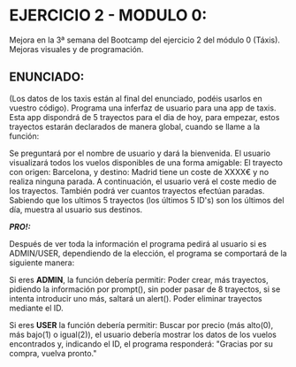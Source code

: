 # EJERCICIO 2 - MODULO 0:

Mejora en la 3ª semana del Bootcamp del ejercicio 2 del módulo 0 (Táxis).
Mejoras visuales y de programación.


## ENUNCIADO:

(Los datos de los taxis están al final del enunciado, podéis usarlos en vuestro código).
Programa una inferfaz de usuario para una app de taxis. Esta app dispondrá de 5 trayectos para el dia de hoy, para empezar, estos trayectos estarán declarados de manera global, cuando se llame a la función:

Se preguntará por el nombre de usuario y dará la bienvenida.
El usuario visualizará todos los vuelos disponibles de una forma amigable:
El trayecto con origen: Barcelona, y destino: Madrid tiene un coste de XXXX€ y no realiza ninguna parada.
A continuación, el usuario verá el coste medio de los trayectos.
También podrá ver cuantos trayectos efectúan paradas.
Sabiendo que los ultimos 5 trayectos (los últimos 5 ID's) son los últimos del día, muestra al usuario sus destinos.

**_PRO!:_**

Después de ver toda la información el programa pedirá al usuario si es ADMIN/USER, dependiendo de la elección, el programa se comportará de la siguiente manera:

Si eres **ADMIN**, la función debería permitir: Poder crear, más trayectos, pidiendo la información por prompt(), sin poder pasar de 8 trayectos, si se intenta introducir uno más, saltará un alert().
Poder eliminar trayectos mediante el ID.

Si eres **USER** la función debería permitir: Buscar por precio (más alto(0), más bajo(1) o igual(2)), el usuario debería mostrar los datos de los vuelos encontrados y, indicando el ID, el programa responderá:
"Gracias por su compra, vuelva pronto."
